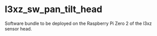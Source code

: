 # l3xz_sw_pan_tilt_head
Software bundle to be deployed on the Raspberry Pi Zero 2 of the l3xz sensor head.
